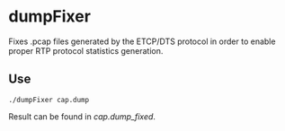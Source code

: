 dumpFixer
==============
Fixes .pcap files generated by the ETCP/DTS protocol in order to enable proper RTP protocol statistics generation.


Use
--------------
```
./dumpFixer cap.dump
```

Result can be found in *cap.dump_fixed*.
